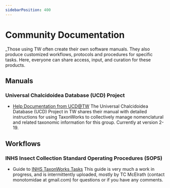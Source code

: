 ```yaml
---
sidebarPosition: 400
---
```


# Community Documentation

_Those using TW often create their own software manuals. They also produce customized workflows, protocols and procedures for specific tasks. Here, everyone can share access, input, and curation for these products.

## Manuals

### Universal Chalcidoidea Database (UCD) Project
- [Help Documentation from UCD@TW](https://docs.google.com/document/d/1RoItHhbX2JsupeAByB6az_TI7CwoC6Ai/edit?usp=sharing&ouid=107341112756143001576&rtpof=true&sd=true)
The Universal Chalcidoidea Database (UCD) Project in TW shares their manual with detailed instructions for using TaxonWorks to collectively manage nomenclatural and related taxonomic information for this group. Currently at version 2-19.

## Workflows

### INHS Insect Collection Standard Operating Procedures (SOPS)  
- Guide to [INHS TaxonWorks Tasks](https://docs.google.com/document/d/1Mw_AGj84HKopR2nK-l1f-oDovUMOborxg9DFSSgR2r8/edit?usp=sharing)
This guide is very much a work in progress, and is intermittently uploaded, mostly by TC McElrath (contact monotomidae at gmail.com) for questions or if you have any comments. 




